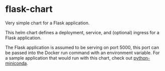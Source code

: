 # flask-chart

Very simple chart for a Flask application.

This helm chart defines a deployment, service, and (optional) ingress for a Flask application.

The Flask application is assumed to be serving on port 5000, this port can be passed into the Docker run command with an environment variable.  For a sample application that would run with this chart, check out [python-miniconda](https://github.com/heroku-examples/python-miniconda).
